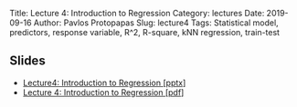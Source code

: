 Title: Lecture 4: Introduction to Regression
Category: lectures
Date: 2019-09-16
Author: Pavlos Protopapas
Slug: lecture4
Tags: Statistical model, predictors, response variable, R^2, R-square, kNN regression, train-test


## Slides
- [Lecture4: Introduction to Regression [pptx]]({attach}presentation/Lecture4_kNNRegression.pptx )
- [Lecture 4: Introduction to Regression [pdf]]({attach}presentation/Lecture4_kNNRegression.pdf )

